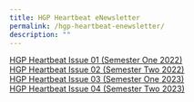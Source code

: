 ```yaml
---
title: HGP Heartbeat eNewsletter
permalink: /hgp-heartbeat-enewsletter/
description: ""
---
```

<p><a href="/files/HGP%20Heartbeat%20Issue%2001%202022.pdf" target="_blank" rel="noopener">HGP Heartbeat Issue 01 (Semester One 2022)
	</a><br><a href="/files/2022%20HGPHearbeat%20Issue02.pdf" target="_blank" rel="noopener">HGP Heartbeat Issue 02 (Semester Two 2022)
</a>
		<br><a href="https://file.go.gov.sg/hgpheartbeatissue03.pdf" target="_blank" rel="noopener">HGP Heartbeat Issue 03 (Semester One 2023)
</a>
	<br><a href="https://go.gov.sg/hgp-heartbeat-4" target="_blank" rel="noopener">HGP Heartbeat Issue 04 (Semester Two 2023)
</a></p>